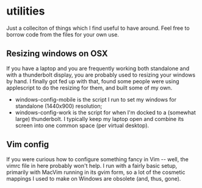 utilities
=========

Just a colleciton of things which I find useful to have around. Feel free to borrow code from the files for your own use.

Resizing windows on OSX
-----------------------

If you have a laptop and you are frequently working both standalone and with a thunderbolt display, you are probably used to resizing your windows by hand. I finally got fed up with that, found some people were using applescript to do the resizing for them, and built some of my own.

* windows-config-mobile is the script I run to set my windows for standalone (1440x900) resolution;
* windows-config-work is the script for when I'm docked to a (somewhat large) thunderbolt. I typically keep my laptop open and combine its screen into one common space (per virtual desktop).

Vim config
----------

If you were curious how to configure something fancy in Vim -- well, the vimrc file in here probably won't help. I run with a fairly basic setup, primarily with MacVim running in its gvim form, so a lot of the cosmetic mappings I used to make on Windows are obsolete (and, thus, gone).
